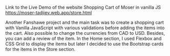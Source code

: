 Link to the Live Demo of the website Shopping Cart of Moser in vanilla JS  
https://moser-tadjiev.web.app/store.html

Another Fanshawe project and the main task was to create a shopping cart with Vanilla JavaScript with various validations before adding the items into the cart. Also possible to change the currencies from CAD to USD. Besides, you can add a review of the item. In the Home section, I used Flexbox and CSS Grid to display the items but later I decided to use the Bootstrap cards for the items in the Store section.
